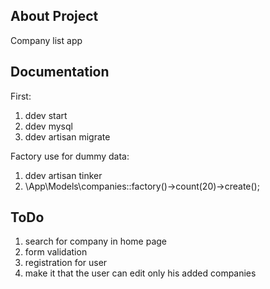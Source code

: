 
## About Project

Company list app

## Documentation
First:
1. ddev start
2. ddev mysql
3. ddev artisan migrate

Factory use for dummy data:
1. ddev artisan tinker
2. \App\Models\companies::factory()->count(20)->create();


## ToDo

1. search for company in home page
2. form validation
3. registration for user
4. make it that the user can edit only his added companies
